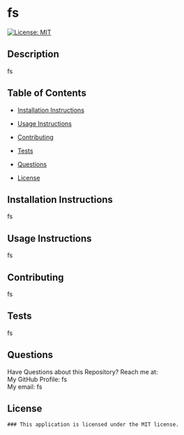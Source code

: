 
  # fs
  [![License: MIT](https://img.shields.io/badge/License-MIT-yellow.svg)](https://opensource.org/licenses/MIT)

  ## Description<br>

  fs

  ## Table of Contents

  * [Installation Instructions](#installation-instructions)
  
  * [Usage Instructions](#usage-instructions)
  
  * [Contributing](#contributing)
  
  * [Tests](#tests)
  
  * [Questions](#questions)

  
* [License](#license)


## Installation Instructions
  fs

  ## Usage Instructions
  fs

  ## Contributing
  fs

  ## Tests
  fs

  ## Questions
  Have Questions about this Repository? Reach me at:<br> 
  My GitHub Profile: fs<br> 
  My email: fs<br> 

  ## License

    ### This application is licensed under the MIT license.

